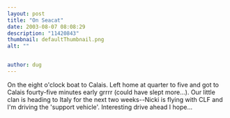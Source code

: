 ```yaml
---
layout: post
title: "On Seacat"
date: 2003-08-07 08:08:29
description: "11420843"
thumbnail: defaultThumbnail.png
alt: ""


author: dug
---
```


<p>On the eight o'clock boat to Calais. Left home at quarter to five and got to Calais fourty-five minutes early grrrr (could have slept more...). Our little clan is heading to Italy for the next two weeks--Nicki is flying with <span class="caps">CLF </span>and I'm driving the 'support vehicle'. Interesting drive ahead I hope...</p>
